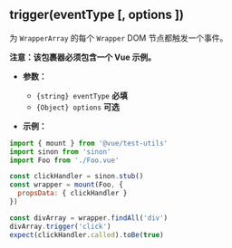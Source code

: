 ## trigger(eventType [, options ])

为 `WrapperArray` 的每个 `Wrapper` DOM 节点都触发一个事件。

**注意：该包裹器必须包含一个 Vue 示例。**

- **参数：**
  - `{string} eventType` **必填**
  - `{Object} options` **可选**

- **示例：**

```js
import { mount } from '@vue/test-utils'
import sinon from 'sinon'
import Foo from './Foo.vue'

const clickHandler = sinon.stub()
const wrapper = mount(Foo, {
  propsData: { clickHandler }
})

const divArray = wrapper.findAll('div')
divArray.trigger('click')
expect(clickHandler.called).toBe(true)
```
